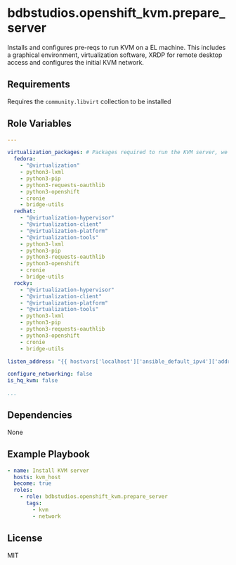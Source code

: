 bdbstudios.openshift_kvm.prepare_server
=========

Installs and configures pre-reqs to run KVM on a EL machine. This includes a graphical environment,
virtualization software, XRDP for remote desktop access and configures the initial KVM network.

Requirements
------------

Requires the `community.libvirt` collection to be installed

Role Variables
--------------

```yaml
---

virtualization_packages: # Packages required to run the KVM server, we have Rocky and Debian declared here as they have been used for testing
  fedora:
    - "@virtualization"
    - python3-lxml
    - python3-pip
    - python3-requests-oauthlib
    - python3-openshift
    - cronie
    - bridge-utils
  redhat:
    - "@virtualization-hypervisor"
    - "@virtualization-client"
    - "@virtualization-platform"
    - "@virtualization-tools"
    - python3-lxml
    - python3-pip
    - python3-requests-oauthlib
    - python3-openshift
    - cronie
    - bridge-utils
  rocky:
    - "@virtualization-hypervisor"
    - "@virtualization-client"
    - "@virtualization-platform"
    - "@virtualization-tools"
    - python3-lxml
    - python3-pip
    - python3-requests-oauthlib
    - python3-openshift
    - cronie
    - bridge-utils

listen_address: "{{ hostvars['localhost']['ansible_default_ipv4']['address'] | default('') }}"

configure_networking: false
is_hq_kvm: false

...

```

Dependencies
------------

None

Example Playbook
----------------

```yaml
- name: Install KVM server
  hosts: kvm_host
  become: true
  roles:
    - role: bdbstudios.openshift_kvm.prepare_server
      tags:
        - kvm
        - network

```
License
-------

MIT
